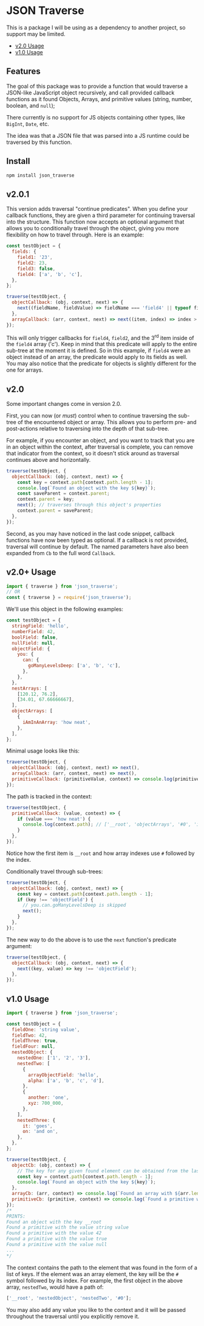 # JSON Traverse

This is a package I will be using as a dependency to another project, so support may be limited.

- [v2.0 Usage](#v20-usage)
- [v1.0 Usage](#v10-usage)

## Features

The goal of this package was to provide a function that would traverse a JSON-like JavaScript object recursively, and call provided callback functions as it found Objects, Arrays, and primitive values (string, number, boolean, and `null`);

There currently is no support for JS objects containing other types, like `BigInt`, `Date`, etc.

The idea was that a JSON file that was parsed into a JS runtime could be traversed by this function.

## Install

```sh
npm install json_traverse
```

## v2.0.1

This version adds traversal "continue predicates". When you define your callback functions, they are given a third parameter for continuing traversal into the structure. This function now accepts an optional argument that allows you to conditionally travel through the object, giving you more flexibility on how to travel through. Here is an example:

```js
const testObject = {
  fields: {
    field1: '23',
    field2: 23,
    field3: false,
    field4: ['a', 'b', 'c'],
  },
};

traverse(testObject, {
  objectCallback: (obj, context, next) => {
    next((fieldName, fieldValue) => fieldName === 'field4' || typeof fieldValue === 'number');
  },
  arrayCallback: (arr, context, next) => next((item, index) => index > 1),
});
```

This will only trigger callbacks for `field4`, `field2`, and the 3<sup>rd</sup> item inside of the `field4` array ('c'). Keep in mind that this predicate will apply to the entire sub-tree at the moment it is defined. So in this example, if `field4` were an object instead of an array, the predicate would apply to its fields as well. You may also notice that the predicate for objects is slightly different for the one for arrays.

## v2.0

Some important changes come in version 2.0.

First, you can now (or _must_) control when to continue traversing the sub-tree of the encountered object or array. This allows you to perform pre- and post-actions relative to traversing into the depth of that sub-tree.

For example, if you encounter an object, and you want to track that you are in an object within the context, after traversal is complete, you can remove that indicator from the context, so it doesn't stick around as traversal continues above and horizontally.

```js
traverse(testObject, {
  objectCallback: (obj, context, next) => {
    const key = context.path[context.path.length - 1];
    console.log(`Found an object with the key ${key}`);
    const saveParent = context.parent;
    context.parent = key;
    next(); // traverses through this object's properties
    context.parent = saveParent;
  },
});
```

Second, as you may have noticed in the last code snippet, callback functions have now been typed as optional. If a callback is not provided, traversal will continue by default. The named parameters have also been expanded from `Cb` to the full word `Callback`.

## v2.0+ Usage

```js
import { traverse } from 'json_traverse';
// OR
const { traverse } = require('json_traverse');
```

We'll use this object in the following examples:

```js
const testObject = {
  stringField: 'hello',
  numberField: 42,
  boolField: false,
  nullField: null,
  objectField: {
    you: {
      can: {
        goManyLevelsDeep: ['a', 'b', 'c'],
      },
    },
  },
  nestArrays: [
    [120.12, 76.2],
    [34.01, 67.66666667],
  ],
  objectArrays: [
    {
      iAmInAnArray: 'how neat',
    },
  ],
};
```

Minimal usage looks like this:

```js
traverse(testObject, {
  objectCallback: (obj, context, next) => next(),
  arrayCallback: (arr, context, next) => next(),
  primitiveCallback: (primitiveValue, context) => console.log(primitiveValue),
});
```

The path is tracked in the context:

```js
traverse(testObject, {
  primitiveCallback: (value, context) => {
    if (value === 'how neat') {
      console.log(context.path); // ['__root', 'objectArrays', '#0', 'iAmInAnArray' ]
    }
  },
});
```

Notice how the first item is `__root` and how array indexes use `#` followed by the index.

Conditionally travel through sub-trees:

```js
traverse(testObject, {
  objectCallback: (obj, context, next) => {
    const key = context.path[context.path.length - 1];
    if (key !== 'objectField') {
      // you.can.goManyLevelsDeep is skipped
      next();
    }
  },
});
```

The new way to do the above is to use the `next` function's predicate argument:

```js
traverse(testObject, {
  objectCallback: (obj, context, next) => {
    next((key, value) => key !== 'objectField');
  },
});
```

## v1.0 Usage

```js
import { traverse } from 'json_traverse';

const testObject = {
  fieldOne: 'string value',
  fieldTwo: 42,
  fieldThree: true,
  fieldFour: null,
  nestedObject: {
    nestedOne: ['1', '2', '3'],
    nestedTwo: [
      {
        arrayObjectField: 'hello',
        alpha: ['a', 'b', 'c', 'd'],
      },
      {
        another: 'one',
        xyz: 700_000,
      },
    ],
    nestedThree: {
      it: 'goes',
      on: 'and on',
    },
  },
};

traverse(testObject, {
  objectCb: (obj, context) => {
    // The key for any given found element can be obtained from the last item in the path
    const key = context.path[context.path.length - 1];
    console.log(`Found an object with the key ${key}`);
  },
  arrayCb: (arr, context) => console.log(`Found an array with ${arr.length} items.`),
  primitiveCb: (primitive, context) => console.log(`Found a primitive with the value ${primitive}`),
});
/*
PRINTS:
Found an object with the key __root
Found a primitive with the value string value
Found a primitive with the value 42
Found a primitive with the value true
Found a primitive with the value null
...
*/
```

The context contains the path to the element that was found in the form of a list of keys. If the element was an array element, the key will be the `#` symbol followed by its index. For example, the first object in the above array, `nestedTwo`, would have a path of:

```js
['__root', 'nestedObject', 'nestedTwo', '#0'];
```

You may also add any value you like to the context and it will be passed throughout the traversal until you explicitly remove it.
